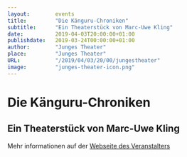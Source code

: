 ```yaml
---
layout:        events
title:         "Die Känguru-Chroniken"
subtitle:      "Ein Theaterstück von Marc-Uwe Kling"
date:          2019-04-03T20:00:00+01:00
publishdate:   2019-03-24T00:00:00+01:00
author:        "Junges Theater"
place:         "Junges Theater"
URL:           "/2019/04/03/20/00/jungestheater"
image:         "junges-theater-icon.png"
---
```


Die Känguru-Chroniken
===========

Ein Theaterstück von Marc-Uwe Kling
-----------



Mehr informationen auf der [Webseite des Veranstalters](http://www.junges-theater.de/content/index.php?id=547)
